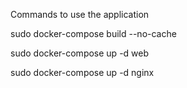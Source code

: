 Commands to use the application

sudo docker-compose build --no-cache

sudo docker-compose up -d web

sudo docker-compose up -d nginx
